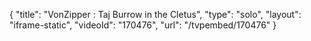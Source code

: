{
    "title": "VonZipper : Taj Burrow in the Cletus",
    "type": "solo",
    "layout": "iframe-static",
    "videoId": "170476",
    "url": "\/tvpembed\/170476"
}